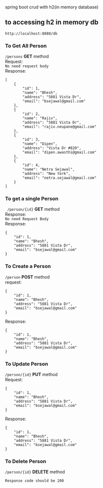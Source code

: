 spring boot crud with h2(in memory database)

## to accessing h2 in memory db
`` http://localhost:8080/db ``


### To Get All Person
`` /persons `` **GET** method <br />
Request:<br />
`` No need request body ``<br/>
Response:
```
[
    {
        "id": 1,
        "name": "Bhesh",
        "address": "5881 Vista Dr",
        "email": "bsejawal@gmail.com"
    },
    {
        "id": 2,
        "name": "Rajiv",
        "address": "5881 Vista Dr",
        "email": "rajiv.neupane@gmail.com"
    },
    {
        "id": 3,
        "name": "Dipen",
        "address": "Vista Dr #820",
        "email": "dipen.awasthi@gmail.com"
    },
    {
        "id": 4,
        "name": "Netra Sejawal",
        "address": "New York",
        "email": "netra.sejawal@gmail.com"
    }
] 
```

### To get a single Person
`` /person/{id}`` **GET** method<br />
Response:<br />
`` No need Request Body `` <br />
Response:
```
{
    "id": 1,
    "name": "Bhesh",
    "address": "5881 Vista Dr",
    "email": "bsejawal@gmail.com"
}
```


### To Create a Person
`` /person `` **POST** method<br />
request:
```
{
    "id": 1,
    "name": "Bhesh",
    "address": "5881 Vista Dr",
    "email": "bsejawal@gmail.com"
}
```
Response: 
```
{
    "id": 1,
    "name": "Bhesh",
    "address": "5881 Vista Dr",
    "email": "bsejawal@gmail.com"
}
```

### To Update Person
`` /person/{id} `` **PUT** method <br />
Request:
```
{
    "id": 1,
    "name": "Bhesh",
    "address": "5881 Vista Dr",
    "email": "bsejawal@gmail.com"
}
```
Response:
```
{
    "id": 1,
    "name": "Bhesh",
    "address": "5881 Vista Dr",
    "email": "bsejawal@gmail.com"
}
```

### To Delete Person
`` /person/{id} `` **DELETE** method<br />
```
Response code should be 200
```

